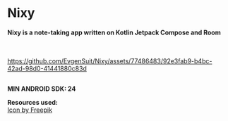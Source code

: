 # Nixy

**Nixy is a note-taking app written on Kotlin Jetpack Compose and Room** <br/>
 <br/>
 <br/>



https://github.com/EvgenSuit/Nixy/assets/77486483/92e3fab9-b4bc-42ad-98d0-41441880c83d
##

**MIN ANDROID SDK: 24**

**Resources used:** \
<a href="https://www.freepik.com/icon/note_3025547#fromView=search&term=note&page=1&position=76&track=ais&uuid=0c3250b3-14df-4715-bfbc-1830efa17c75">Icon by Freepik</a>
